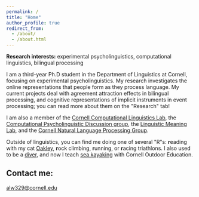 ```yaml
---
permalink: /
title: "Home"
author_profile: true
redirect_from: 
  - /about/
  - /about.html
---
```


<b>Research interests:</b> experimental psycholinguistics, computational linguistics, bilingual processing

I am a third-year Ph.D student in the Department of Linguistics at Cornell, focusing on experimental psycholinguistics. My research investigates the online representations that people form as they process language. My current projects deal with agreement attraction effects in bilingual processing, and cognitive representations of implicit instruments in event processing; you can read more about them on the "Research" tab!  

I am also a member of the <a target="_blank" rel="noopener" href="https://conf.ling.cornell.edu/compling/">Cornell Computational Linguistics Lab</a>, the <a target="_blank" rel="noopener" href="https://c-psyd.github.io/">Computational Psycholinguistic Discussion group</a>, the <a target="_blank" rel="noopener" href="https://lime-lab-cornell.github.io/">Linguistic Meaning Lab</a>, and the <a target="_blank" rel="noopner" href="https://nlp.cornell.edu/">Cornell Natural Language Processing Group</a>.

Outside of linguistics, you can find me doing one of several "R"s: <b>r</b>eading with my cat <a target="_blank" rel="noopener" href="/files/IMG_0229.jpeg">Oakley</a>, <b>r</b>ock climbing, <b>r</b>unning, or <b>r</b>acing triathlons. I also used to be a <a target="_blank" rel="noopener" href="https://secure.meetcontrol.com/divemeets/system/profile.php?number=24901">diver</a>, and now I teach <a target="_blank" rel="noopener" href="https://scl.cornell.edu/coe/pe-courses/fall-pe-courses/paddling/intro-sea-kayak">sea kayaking</a> with Cornell Outdoor Education.

## Contact me:

[alw329@cornell.edu](mailto:alw329@cornell.edu)

